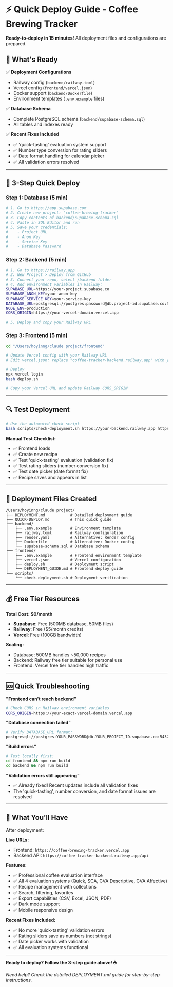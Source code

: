 # ⚡ Quick Deploy Guide - Coffee Brewing Tracker

**Ready-to-deploy in 15 minutes!** All deployment files and configurations are prepared.

## 🎯 What's Ready

✅ **Deployment Configurations**
- Railway config (`backend/railway.toml`)
- Vercel config (`frontend/vercel.json`) 
- Docker support (`backend/Dockerfile`)
- Environment templates (`.env.example` files)

✅ **Database Schema**
- Complete PostgreSQL schema (`backend/supabase-schema.sql`)
- All tables and indexes ready

✅ **Recent Fixes Included**
- ✅ 'quick-tasting' evaluation system support
- ✅ Number type conversion for rating sliders
- ✅ Date format handling for calendar picker
- ✅ All validation errors resolved

---

## 🚀 3-Step Quick Deploy

### Step 1: Database (5 min)
```bash
# 1. Go to https://app.supabase.com
# 2. Create new project: "coffee-brewing-tracker"
# 3. Copy contents of backend/supabase-schema.sql
# 4. Paste in SQL Editor and run
# 5. Save your credentials:
#    - Project URL
#    - Anon Key  
#    - Service Key
#    - Database Password
```

### Step 2: Backend (5 min)
```bash
# 1. Go to https://railway.app
# 2. New Project > Deploy from GitHub
# 3. Connect your repo, select /backend folder
# 4. Add environment variables in Railway:
SUPABASE_URL=https://your-project.supabase.co
SUPABASE_ANON_KEY=your-anon-key
SUPABASE_SERVICE_KEY=your-service-key
DATABASE_URL=postgresql://postgres:password@db.project-id.supabase.co:5432/postgres
NODE_ENV=production
CORS_ORIGIN=https://your-vercel-domain.vercel.app

# 5. Deploy and copy your Railway URL
```

### Step 3: Frontend (5 min)
```bash
cd "/Users/hoyinng/claude project/frontend"

# Update Vercel config with your Railway URL
# Edit vercel.json: replace "coffee-tracker-backend.railway.app" with your Railway URL

# Deploy
npx vercel login
bash deploy.sh

# Copy your Vercel URL and update Railway CORS_ORIGIN
```

---

## 🔍 Test Deployment

```bash
# Use the automated check script
bash scripts/check-deployment.sh https://your-backend.railway.app https://your-frontend.vercel.app
```

**Manual Test Checklist:**
- ✅ Frontend loads
- ✅ Create new recipe
- ✅ Test 'quick-tasting' evaluation (validation fix)
- ✅ Test rating sliders (number conversion fix)
- ✅ Test date picker (date format fix)
- ✅ Recipe saves and appears in list

---

## 📁 Deployment Files Created

```
/Users/hoyinng/claude project/
├── DEPLOYMENT.md           # Detailed deployment guide
├── QUICK-DEPLOY.md         # This quick guide
├── backend/
│   ├── .env.example        # Environment template
│   ├── railway.toml        # Railway configuration
│   ├── render.yaml         # Alternative: Render config
│   ├── Dockerfile          # Alternative: Docker config
│   └── supabase-schema.sql # Database schema
├── frontend/
│   ├── .env.example        # Frontend environment template
│   ├── vercel.json         # Vercel configuration
│   ├── deploy.sh           # Deployment script
│   └── DEPLOYMENT_GUIDE.md # Frontend deploy guide
└── scripts/
    └── check-deployment.sh # Deployment verification
```

---

## 💰 Free Tier Resources

**Total Cost: $0/month**

- **Supabase**: Free (500MB database, 50MB files)
- **Railway**: Free ($5/month credits)  
- **Vercel**: Free (100GB bandwidth)

**Scaling:**
- Database: 500MB handles ~50,000 recipes
- Backend: Railway free tier suitable for personal use
- Frontend: Vercel free tier handles high traffic

---

## 🆘 Quick Troubleshooting

**"Frontend can't reach backend"**
```bash
# Check CORS in Railway environment variables
CORS_ORIGIN=https://your-exact-vercel-domain.vercel.app
```

**"Database connection failed"**
```bash
# Verify DATABASE_URL format:
postgresql://postgres:YOUR_PASSWORD@db.YOUR_PROJECT_ID.supabase.co:5432/postgres
```

**"Build errors"**
```bash
# Test locally first:
cd frontend && npm run build
cd backend && npm run build
```

**"Validation errors still appearing"**
- ✅ Already fixed! Recent updates include all validation fixes
- The 'quick-tasting', number conversion, and date format issues are resolved

---

## 🎉 What You'll Have

After deployment:

**Live URLs:**
- Frontend: `https://coffee-brewing-tracker.vercel.app`
- Backend API: `https://coffee-tracker-backend.railway.app/api`

**Features:**
- ✅ Professional coffee evaluation interface
- ✅ All 4 evaluation systems (Quick, SCA, CVA Descriptive, CVA Affective)
- ✅ Recipe management with collections
- ✅ Search, filtering, favorites
- ✅ Export capabilities (CSV, Excel, JSON, PDF)
- ✅ Dark mode support
- ✅ Mobile responsive design

**Recent Fixes Included:**
- ✅ No more 'quick-tasting' validation errors
- ✅ Rating sliders save as numbers (not strings)
- ✅ Date picker works with validation
- ✅ All evaluation systems functional

---

**Ready to deploy? Follow the 3-step guide above! ☕**

*Need help? Check the detailed DEPLOYMENT.md guide for step-by-step instructions.*